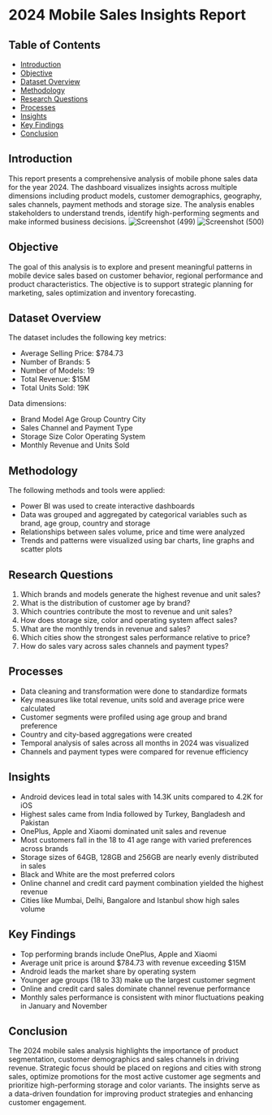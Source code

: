 # 2024 Mobile Sales Insights Report

## Table of Contents
- [Introduction](#introduction)
- [Objective](#objective)
- [Dataset Overview](#dataset-overview)
- [Methodology](#methodology)
- [Research Questions](#research-questions)
- [Processes](#processes)
- [Insights](#insights)
- [Key Findings](#key-findings)
- [Conclusion](#conclusion)

## Introduction
This report presents a comprehensive analysis of mobile phone sales data for the year 2024. The dashboard visualizes insights across multiple dimensions including product models, customer demographics, geography, sales channels, payment methods and storage size. The analysis enables stakeholders to understand trends, identify high-performing segments and make informed business decisions.
![Screenshot (499)](https://github.com/user-attachments/assets/7a11e295-37b6-410e-8301-28875ea2eb6b)
![Screenshot (500)](https://github.com/user-attachments/assets/5695934a-3b70-4e75-8c21-d469b4f400e2)

## Objective
The goal of this analysis is to explore and present meaningful patterns in mobile device sales based on customer behavior, regional performance and product characteristics. The objective is to support strategic planning for marketing, sales optimization and inventory forecasting.

## Dataset Overview
The dataset includes the following key metrics:
- Average Selling Price: $784.73
- Number of Brands: 5
- Number of Models: 19
- Total Revenue: $15M
- Total Units Sold: 19K

Data dimensions:
- Brand Model Age Group Country City
- Sales Channel and Payment Type
- Storage Size Color Operating System
- Monthly Revenue and Units Sold

## Methodology
The following methods and tools were applied:
- Power BI was used to create interactive dashboards
- Data was grouped and aggregated by categorical variables such as brand, age group, country and storage
- Relationships between sales volume, price and time were analyzed
- Trends and patterns were visualized using bar charts, line graphs and scatter plots

## Research Questions
1. Which brands and models generate the highest revenue and unit sales?
2. What is the distribution of customer age by brand?
3. Which countries contribute the most to revenue and unit sales?
4. How does storage size, color and operating system affect sales?
5. What are the monthly trends in revenue and sales?
6. Which cities show the strongest sales performance relative to price?
7. How do sales vary across sales channels and payment types?

## Processes
- Data cleaning and transformation were done to standardize formats
- Key measures like total revenue, units sold and average price were calculated
- Customer segments were profiled using age group and brand preference
- Country and city-based aggregations were created
- Temporal analysis of sales across all months in 2024 was visualized
- Channels and payment types were compared for revenue efficiency

## Insights
- Android devices lead in total sales with 14.3K units compared to 4.2K for iOS
- Highest sales came from India followed by Turkey, Bangladesh and Pakistan
- OnePlus, Apple and Xiaomi dominated unit sales and revenue
- Most customers fall in the 18 to 41 age range with varied preferences across brands
- Storage sizes of 64GB, 128GB and 256GB are nearly evenly distributed in sales
- Black and White are the most preferred colors
- Online channel and credit card payment combination yielded the highest revenue
- Cities like Mumbai, Delhi, Bangalore and Istanbul show high sales volume

## Key Findings
- Top performing brands include OnePlus, Apple and Xiaomi
- Average unit price is around $784.73 with revenue exceeding $15M
- Android leads the market share by operating system
- Younger age groups (18 to 33) make up the largest customer segment
- Online and credit card sales dominate channel revenue performance
- Monthly sales performance is consistent with minor fluctuations peaking in January and November

## Conclusion
The 2024 mobile sales analysis highlights the importance of product segmentation, customer demographics and sales channels in driving revenue. Strategic focus should be placed on regions and cities with strong sales, optimize promotions for the most active customer age segments and prioritize high-performing storage and color variants. The insights serve as a data-driven foundation for improving product strategies and enhancing customer engagement.
